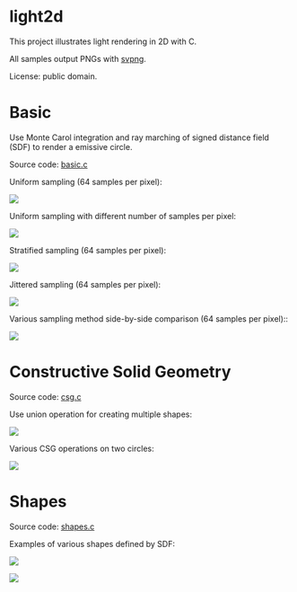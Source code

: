 # light2d
This project illustrates light rendering in 2D with C.

All samples output PNGs with [svpng](https://github.com/miloyip/svpng).

License: public domain.

# Basic

Use Monte Carol integration and ray marching of signed distance field (SDF) to render a emissive circle.

Source code: [basic.c](basic.c)

Uniform sampling (64 samples per pixel):

![ ](basic_a64.png)

Uniform sampling with different number of samples per pixel:

![ ](basic_varyingn.png)

Stratified sampling (64 samples per pixel):

![ ](basic_b64.png)

Jittered sampling (64 samples per pixel):

![ ](basic_c64.png)

Various sampling method side-by-side comparison (64 samples per pixel)::

![ ](basic_varyingsampling.png)

# Constructive Solid Geometry

Source code: [csg.c](csg.c)

Use union operation for creating multiple shapes:

![ ](csg_scene.png)

Various CSG operations on two circles:

![ ](csg_ops.png)

# Shapes

Source code: [shapes.c](shapes.c)

Examples of various shapes defined by SDF:

![ ](shapes.png)

![ ](m.png)
